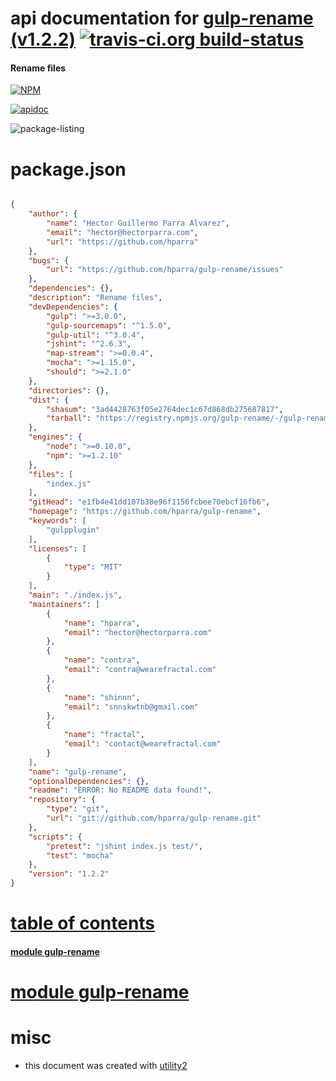 # api documentation for  [gulp-rename (v1.2.2)](https://github.com/hparra/gulp-rename)  [![travis-ci.org build-status](https://api.travis-ci.org/npmdoc/node-npmdoc-gulp-rename.svg)](https://travis-ci.org/npmdoc/node-npmdoc-gulp-rename)
#### Rename files

[![NPM](https://nodei.co/npm/gulp-rename.png?downloads=true)](https://www.npmjs.com/package/gulp-rename)

[![apidoc](https://npmdoc.github.io/node-npmdoc-gulp-rename/build/screen-capture.buildNpmdoc.browser._2Fhome_2Ftravis_2Fbuild_2Fnpmdoc_2Fnode-npmdoc-gulp_rename_2Ftmp_2Fbuild_2Fapidoc.html.png)](https://npmdoc.github.io/node-npmdoc-gulp-rename/build..beta..travis-ci.org/apidoc.html)

![package-listing](https://npmdoc.github.io/node-npmdoc-gulp-rename/build/screen-capture.npmPackageListing.svg)



# package.json

```json

{
    "author": {
        "name": "Hector Guillermo Parra Alvarez",
        "email": "hector@hectorparra.com",
        "url": "https://github.com/hparra"
    },
    "bugs": {
        "url": "https://github.com/hparra/gulp-rename/issues"
    },
    "dependencies": {},
    "description": "Rename files",
    "devDependencies": {
        "gulp": ">=3.0.0",
        "gulp-sourcemaps": "^1.5.0",
        "gulp-util": "^3.0.4",
        "jshint": "^2.6.3",
        "map-stream": ">=0.0.4",
        "mocha": ">=1.15.0",
        "should": ">=2.1.0"
    },
    "directories": {},
    "dist": {
        "shasum": "3ad4428763f05e2764dec1c67d868db275687817",
        "tarball": "https://registry.npmjs.org/gulp-rename/-/gulp-rename-1.2.2.tgz"
    },
    "engines": {
        "node": ">=0.10.0",
        "npm": ">=1.2.10"
    },
    "files": [
        "index.js"
    ],
    "gitHead": "e1fb4e41dd107b38e96f1156fcbee70ebcf16fb6",
    "homepage": "https://github.com/hparra/gulp-rename",
    "keywords": [
        "gulpplugin"
    ],
    "licenses": [
        {
            "type": "MIT"
        }
    ],
    "main": "./index.js",
    "maintainers": [
        {
            "name": "hparra",
            "email": "hector@hectorparra.com"
        },
        {
            "name": "contra",
            "email": "contra@wearefractal.com"
        },
        {
            "name": "shinnn",
            "email": "snnskwtnb@gmail.com"
        },
        {
            "name": "fractal",
            "email": "contact@wearefractal.com"
        }
    ],
    "name": "gulp-rename",
    "optionalDependencies": {},
    "readme": "ERROR: No README data found!",
    "repository": {
        "type": "git",
        "url": "git://github.com/hparra/gulp-rename.git"
    },
    "scripts": {
        "pretest": "jshint index.js test/",
        "test": "mocha"
    },
    "version": "1.2.2"
}
```



# <a name="apidoc.tableOfContents"></a>[table of contents](#apidoc.tableOfContents)

#### [module gulp-rename](#apidoc.module.gulp-rename)



# <a name="apidoc.module.gulp-rename"></a>[module gulp-rename](#apidoc.module.gulp-rename)



# misc
- this document was created with [utility2](https://github.com/kaizhu256/node-utility2)
